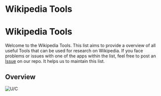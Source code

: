 # Wikipedia Tools

# Wikipedia Tools

Welcome to the Wikipedia Tools. 
This list aims to provide a overview of all useful Tools that can be used for research on Wikipedia. If you face problems or issues with one of the apps within the list, feel free to post an [Issue](https://github.com/Leibniz-HBI/Social-Media-Observatory/issues) on our repo. It helps us to maintain this list. 

## Overview

![U/C](https://momentousinstitute.org/assets/site/blog/Brain-Under-Construction_Blog-01.png)